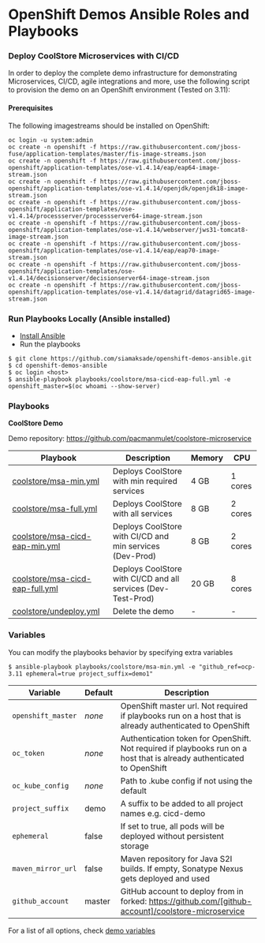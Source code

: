 # OpenShift Demos Ansible Roles and Playbooks

### Deploy CoolStore Microservices with CI/CD
In order to deploy the complete demo infrastructure for demonstrating Microservices, CI/CD, 
agile integrations and more, use the following script to provision the demo
on an OpenShift environment (Tested on 3.11):

#### Prerequisites

The following imagestreams should be installed on OpenShift:

  ```
  oc login -u system:admin
  oc create -n openshift -f https://raw.githubusercontent.com/jboss-fuse/application-templates/master/fis-image-streams.json
  oc create -n openshift -f https://raw.githubusercontent.com/jboss-openshift/application-templates/ose-v1.4.14/eap/eap64-image-stream.json
  oc create -n openshift -f https://raw.githubusercontent.com/jboss-openshift/application-templates/ose-v1.4.14/openjdk/openjdk18-image-stream.json
  oc create -n openshift -f https://raw.githubusercontent.com/jboss-openshift/application-templates/ose-v1.4.14/processserver/processserver64-image-stream.json
  oc create -n openshift -f https://raw.githubusercontent.com/jboss-openshift/application-templates/ose-v1.4.14/webserver/jws31-tomcat8-image-stream.json
  oc create -n openshift -f https://raw.githubusercontent.com/jboss-openshift/application-templates/ose-v1.4.14/eap/eap70-image-stream.json
  oc create -n openshift -f https://raw.githubusercontent.com/jboss-openshift/application-templates/ose-v1.4.14/decisionserver/decisionserver64-image-stream.json
  oc create -n openshift -f https://raw.githubusercontent.com/jboss-openshift/application-templates/ose-v1.4.14/datagrid/datagrid65-image-stream.json
  ```

### Run Playbooks Locally (Ansible installed)

* [Install Ansible](http://docs.ansible.com/ansible/latest/intro_installation.html)
* Run the playbooks

```
$ git clone https://github.com/siamaksade/openshift-demos-ansible.git
$ cd openshift-demos-ansible
$ oc login <host>
$ ansible-playbook playbooks/coolstore/msa-cicd-eap-full.yml -e openshift_master=$(oc whoami --show-server)
```

### Playbooks

**CoolStore Demo**

Demo repository: https://github.com/pacmanmulet/coolstore-microservice

| Playbook                                                      | Description                                                             | Memory     | CPU     |
|---------------------------------------------------------------|-------------------------------------------------------------------------|------------|---------|
| [coolstore/msa-min.yml](playbooks/coolstore/msa-min.yml)                    | Deploys CoolStore with min required services                           | 4 GB       | 1 cores |
| [coolstore/msa-full.yml](playbooks/coolstore/msa-full.yml)                  | Deploys CoolStore with all services                                     | 8 GB       | 2 cores |
| [coolstore/msa-cicd-eap-min.yml](playbooks/coolstore/msa-cicd-eap-min.yml)  | Deploys CoolStore with CI/CD and min services (Dev-Prod)                | 8 GB       | 2 cores |
| [coolstore/msa-cicd-eap-full.yml](playbooks/coolstore/msa-cicd-eap-full.yml)| Deploys CoolStore with CI/CD and all services (Dev-Test-Prod)           | 20 GB      | 8 cores |
| [coolstore/undeploy.yml](playbooks/coolstore/undeploy.yml)                  | Delete the demo                                                         | -          | -       |

### Variables

You can modify the playbooks behavior by specifying extra variables

```
$ ansible-playbook playbooks/coolstore/msa-min.yml -e "github_ref=ocp-3.11 ephemeral=true project_suffix=demo1"
```

| Variable             | Default   | Description                                                                                                            |
|----------------------|-----------|------------------------------------------------------------------------------------------------------------------------|
| `openshift_master`   | *none*    | OpenShift master url. Not required if playbooks run on a host that is already authenticated to OpenShift               |
| `oc_token`           | *none*    | Authentication token for OpenShift. Not required if playbooks run on a host that is already authenticated to OpenShift |
| `oc_kube_config`     | *none*    | Path to .kube config if not using the default                                                                          |
| `project_suffix`     | demo      | A suffix to be added to all project names e.g. cicd-demo                                                               |
| `ephemeral`          | false     | If set to true, all pods will be deployed without persistent storage                                                   |
| `maven_mirror_url`   | false     | Maven repository for Java S2I builds. If empty, Sonatype Nexus gets deployed and used                                  |
| `github_account`     | master    | GitHub account to deploy from in forked: https://github.com/[github-account]/coolstore-microservice                                                                                         |


For a list of all options, check [demo variables](playbooks/coolstore/group_vars/all)
